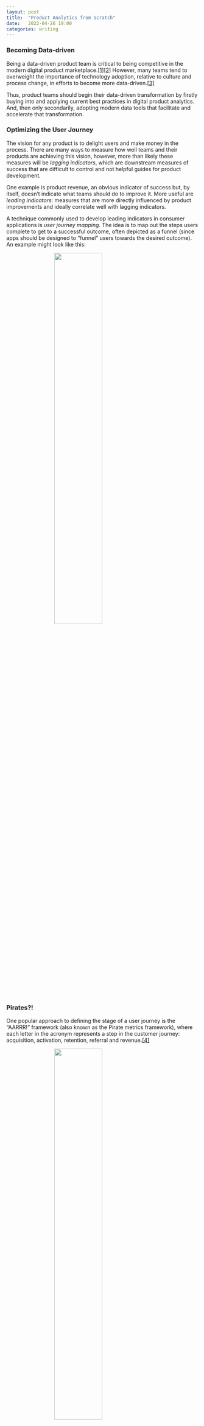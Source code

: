 ```yaml
---
layout: post
title:  "Product Analytics from Scratch"
date:   2022-04-26 19:00
categories: writing
---
```


### Becoming Data-driven

Being a data-driven product team is critical to being competitive in the modern digital product marketplace.[[1]](https://towardsdatascience.com/why-organizations-need-to-be-data-driven-98ade3ca53a)[[2]](https://www.pwc.com/us/en/services/consulting/analytics.html) However, many teams tend to overweight the importance of technology adoption, relative to culture and process change, in efforts to become more data-driven.[[3]](https://hbr.org/2022/02/why-becoming-a-data-driven-organization-is-so-hard)

Thus, product teams should begin their data-driven transformation by firstly buying into and applying current best practices in digital product analytics. And, then only secondarily, adopting modern data tools that facilitate and accelerate that transformation.

### Optimizing the User Journey

The vision for any product is to delight users and make money in the process. There are many ways to measure how well teams and their products are achieving this vision, however, more than likely these measures will be *lagging indicators*, which are downstream measures of success that are difficult to control and not helpful guides for product development.

One example is product revenue, an obvious indicator of success but, by itself, doesn’t indicate what teams should do to improve it. More useful are *leading indicators*: measures that are more directly influenced by product improvements and ideally correlate well with lagging indicators.

A technique commonly used to develop leading indicators in consumer applications is *user journey mapping*. The idea is to map out the steps users complete to get to a successful outcome, often depicted as a funnel (since apps should be designed to “funnel” users towards the desired outcome). An example might look like this:

<img src="{{ site.baseurl }}/assets/img/user_journey_1.png"
     style="display: block; margin-left: auto; margin-right: auto; width: 50%;" />

### Pirates?!

One popular approach to defining the stage of a user journey is the “AARRR!” framework (also known as the Pirate metrics framework), where each letter in the acronym represents a step in the customer journey: acquisition, activation, retention, referral and revenue.[[4]](https://500hats.typepad.com/500blogs/2007/06/internet-market.html)

<img src="{{ site.baseurl }}/assets/img/user_journey_2.png"
     style="display: block; margin-left: auto; margin-right: auto; width: 50%;" />

Using this framework, we now have a clearer, more mechanistic picture of how we can increase revenue over time. If the team adds features that increase user retention, those users will be more likely to refer other users and then eventually more likely to contribute to revenue, which ultimately will lead to positive outcomes for the product and company.

From here, the would want to develop and operationalize specific measures at each of these stages, which can then be used to gauge how product changes impact performance at each stage. For this, we lean on another 5-step framework.

### Let’s Talk Numbers

One well-known 5-step process for developing successful metrics is as follows: define, measure, analyze, improve and control. Called DMAIC for short, this is a Six Sigma process improvement method and was adopted by Amazon to develop metrics across their various business units.[[5]](https://www.amazon.com/Working-Backwards-Insights-Stories-Secrets/dp/1250267595)

Importantly, this is an end-to-end process not only for defining and implementing metrics up front but also for continuously refining the definitions and implementations until they successfully aid product improvement, which in this case means they successfully correlate product improvements with leading indicators and leading with lagging indicators.

#### Define

The purpose of this step is to define how metrics quantify customer behavior at each user journey stage. This step is basically the mock-up design stage of analytics development.

| **Stage** | **Metric** | **Definition** | **Expected Rate**
| Acquisition | Visitor | Visits landing page  | 100%
| Acquisition | Happy visitor | Views 3+ pages, stays 30+ sec and clicks 3+ buttons | 40%
| Activation | Registered | Completes user onboarding | 5%
| Retention | Repeat visitor | 3+ visits in first 30 days | 3%
| Retention | Weekly visitor | Completes weekly session 50%+ of weeks | 2%
| Retention | Daily visitor | Completes daily session 25%+ of days | 1%
| Referral | Recommender | Refer 1+ user who visits the site | 1%
| Revenue | Paying customer | Monthly or yearly paid subscriber | <1%

#### Measure

This step is performed by the data engineering/ product team, where data engineers develop software that accurately and reliably implements these measurements. A recent trend in this space is to leverage technologies now commonly referred to as the “modern data stack”, rather than developing tools in-house.

**Side note:** The modern data stack, or MDS, is a modular architecture built using cloud-based, open-source, usually managed solutions and is becoming the standard approach to implementing product analytics quickly and reliably, since home-grown systems can be expensive to develop and maintain.[[6]](https://go.mode.com/rs/303-EIC-499/images/Mode-Modern-Data-Experience.pdf)

For implementing measurements, MDS tools that could be used are: Snowplow[[7]](https://snowplowanalytics.com/) for tracking user behavior events in applications, BigQuery[[8]](https://cloud.google.com/bigquery) for storing data in a data warehouse and dbt[[9]](https://www.getdbt.com/) for data transformations. An example implementation of the “weekly visitor” metric might look like:

<img src="{{ site.baseurl }}/assets/img/measure.png"
     style="display: block; margin-left: auto; margin-right: auto; width: 65%;" />

The nice part about using tools like Snowplow is they have built-in functionality for dealing with data quality issues, allowing users to define data schema and validation checks. It automatically saves records that fail these checks so data analysts can go back, analyze and diagnose why these failures might be happening.

#### Analyze

This step is all about deeply understanding all factors that influence a metric implementation. To do this, typically a team will implement a dashboard and data visualization layer so they can observe metrics over time and begin to ask questions about them. The technologies commonly used at this layer are Looker[[10]](https://www.looker.com/) or Mode[[11]](https://mode.com/). An example implementation would look something like this:

<img src="{{ site.baseurl }}/assets/img/analyze.png"
     style="display: block; margin-left: auto; margin-right: auto; width: 65%;" />

A common occurrence at this stage is to encounter bugs or issues with the data, and to initiate a correction of error process (another best practice used at Amazon) to investigate the root cause of the issue and address that cause directly to improve quality.[[12]](https://wa.aws.amazon.com/wat.concept.coe.en.html)

Another aspect to this step is to understand how metrics differ over time between different cohorts of users–for example, age and location demographics–which can be very useful for increasing user retention.[[13]](https://heap.io/topics/how-cohort-analysis-improves-retention-reduces-churn)

#### Improve

In contrast to the prior step, the purpose of this step is to understand relationships between metrics, rather than examining them in isolation. Specifically, the goal is to understand how leading (or upstream) metrics impact lagging (or downstream) metrics. For example, the data product team might implement a dashboard visualizing both weekly video visitors and daily journal visitors to get a sense whether there is a correlation between the two measures.

<img src="{{ site.baseurl }}/assets/img/improve_1.png"
     style="display: block; margin-left: auto; margin-right: auto; width: 55%;" />

This functionality can be used to understand what leading indicators are the best predictors of remission rates, the most important lagging indicator. If no current metrics serve this function, then additional metrics should be developed and tested in subsequent iterations.

When a company and product team get to a certain level of maturity, another important aspect to this stage is experimentation, or A/B testing. The idea is to understand how updating the product UI/ UX might influence certain metrics. Experimentation is a nuanced process that requires coordination between product, analytics and data science teams. There are modern tools that can simplify the process a bit (e.g. Amplitude Experiment[[14]](https://amplitude.com/amplitude-experimenthttps://hightouch.io/blog/reverse-etl/)), but in general experimentation requires a large amount of cross-coordination.

<img src="{{ site.baseurl }}/assets/img/improve_2.png"
     style="display: block; margin-left: auto; margin-right: auto; width: 65%;" />

#### Control

In the final step of the DMAIC process, the goal is to demonstrate that the team can control and manipulate specific lagging indicators by changing or experimenting with certain leading metrics. In short, to operationalize product analytics. One interesting part of this step, now possible with MDS tooling, could be to implement so-called “reverse ETL” to export metrics and other data back into upstream product marketing and engagement tools (e.g. MailChimp) for the purposes of increasing user engagement, retention and improving marketing.[[15]](https://hightouch.io/blog/reverse-etl/)

Part of this step can also involve adding additional automation to the data system such that data quality and reliability indicators are tracked clearly in dashboards and operationalized into notifications, where applicable.

### Conclusion

To sum up, at this point the highest impact practice product teams can adopt is to map/ define, measure and analyze its users’ journeys. With that, the highest value data product is one that measures and analyzes changes in user journey metrics as they relate to each other, which can ultimately be used to increase retention and revenue. In terms of prioritization, user retention seem most likely to have the highest direct impact on revenue and so should be prioritized for experimentation and control.

In terms of data system architecture and implementation, the industry is quickly coming to a consensus that the “modern data stack” is the best approach for implementing reliable product analytics systems, especially for lean teams. As product teams progress in their effort to become more data-driven, they should adopt these tools opportunistically to facilitate and accelerate their data transformations.
